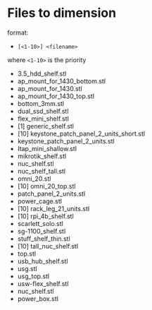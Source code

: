 # Files to dimension

format:

- `[<1-10>] <filename>`

where `<1-10>` is the priority

- 3.5_hdd_shelf.stl
- ap_mount_for_1430_bottom.stl
- ap_mount_for_1430.stl
- ap_mount_for_1430_top.stl
- bottom_3mm.stl
- dual_ssd_shelf.stl
- flex_mini_shelf.stl
- \[1\] generic_shelf.stl
- \[10\] keystone_patch_panel_2_units_short.stl
- keystone_patch_panel_2_units.stl
- ltap_mini_shallow.stl
- mikrotik_shelf.stl
- nuc_shelf.stl
- nuc_shelf_tall.stl
- omni_20.stl
- \[10\] omni_20_top.stl
- patch_panel_2_units.stl
- power_cage.stl
- \[10\] rack_leg_21_units.stl
- \[10\] rpi_4b_shelf.stl
- scarlett_solo.stl
- sg-1100_shelf.stl
- stuff_shelf_thin.stl
- \[10\] tall_nuc_shelf.stl
- top.stl
- usb_hub_shelf.stl
- usg.stl
- usg_top.stl
- usw-flex_shelf.stl
- nuc_shelf.stl
- power_box.stl
